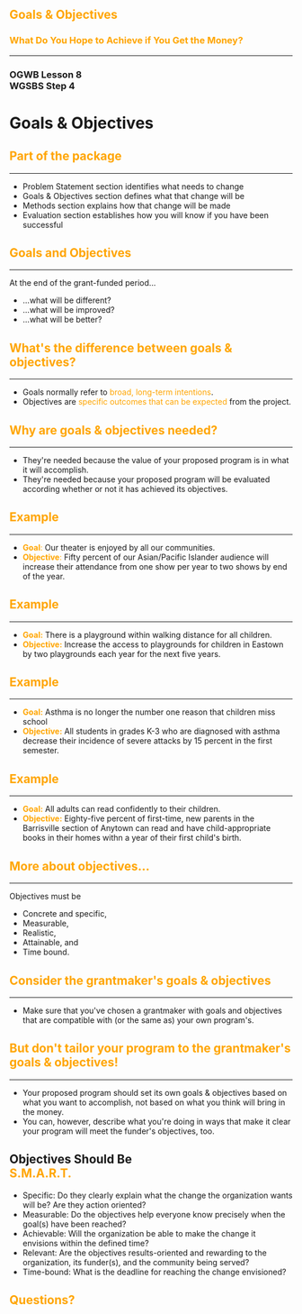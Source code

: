 ## <span style="color: orange;">Goals & Objectives</span>
### <span style="color: orange;">What Do You Hope to Achieve if You Get the Money?</span>
---
### OGWB Lesson 8 <br />WGSBS Step 4



# Goals & Objectives
## <span style="color: orange;">Part of the package</span>
---
* Problem Statement section identifies what needs to change  <!-- .element: class="fragment" data-fragment-index="1" -->
* Goals & Objectives section defines what that change will be  <!-- .element: class="fragment" data-fragment-index="2" -->
* Methods section explains how that change will be made  <!-- .element: class="fragment" data-fragment-index="3" -->
* Evaluation section establishes how you will know if you have been successful  <!-- .element: class="fragment" data-fragment-index="4" -->



## <span style="color: orange;">Goals and Objectives</span>
---
At the end of the grant-funded period...

* ...what will be different?
* ...what will be improved?
* ...what will be better?



## <span style="color: orange;">What's the difference between goals & objectives?</span>
---

* Goals normally refer to <span style="color: orange;">broad, long-term intentions</span>.
* Objectives are <span style="color: orange;">specific outcomes that can be expected</span> from the project.



## <span style="color: orange;">Why are goals & objectives needed?</span>
---

* They're needed because the value of your proposed program is in what it will accomplish.
* They're needed because your proposed program will be evaluated according whether or not it has achieved its objectives.



## <span style="color: orange;">Example</span>
---
* <span style="color: orange;">**Goal**:</span> Our theater is enjoyed by all our communities.
* <span style="color: orange;">**Objective**:</span> Fifty percent of our Asian/Pacific Islander audience will increase their attendance from one show per year to two shows by end of the year.



## <span style="color: orange;">Example</span>
---
* <span style="color: orange;">**Goal:**</span> There is a playground within walking distance for all children.
* <span style="color: orange;">**Objective:**</span> Increase the access to playgrounds for children in Eastown by two playgrounds each year for the next five years.



## <span style="color: orange;">Example</span>
---
* <span style="color: orange;">**Goal:**</span> Asthma is no longer the number one reason that children miss school
* <span style="color: orange;">**Objective:**</span> All students in grades K-3 who are diagnosed with asthma decrease their incidence of severe attacks by 15 percent in the first semester.



## <span style="color: orange;">Example</span>
---
* <span style="color: orange;">**Goal:**</span> All adults can read confidently to their children.
* <span style="color: orange;">**Objective:**</span> Eighty-five percent of first-time, new parents in the Barrisville section of Anytown can read and have child-appropriate books in their homes withn a year of their first child's birth.



## <span style="color: orange;">More about objectives...</span>
---
Objectives must be

* Concrete and specific,
* Measurable,
* Realistic,
* Attainable, and
* Time bound.



## <span style="color: orange;">Consider the grantmaker's goals & objectives</span>
---

* Make sure that you've chosen a grantmaker with goals and objectives that are compatible with (or the same as) your own program's.



## <span style="color: orange;">But don't tailor your program to the grantmaker's goals & objectives!</span>
---

* Your proposed program should set its own goals & objectives based on what you want to accomplish, not based on what you think will bring in the money.
* You can, however, describe what you're doing in ways that make it clear your program will meet the funder's objectives, too.



## Objectives Should Be <br /> <span style="color: orange;">S.M.A.R.T.</span>

* Specific: Do they clearly explain what the change the organization wants will be? Are they action oriented?  <!-- .element: class="fragment" data-fragment-index="1" -->
* Measurable:  Do the objectives help everyone know precisely when the goal(s) have been reached?<!-- .element: class="fragment" data-fragment-index="2" -->
* Achievable: Will the organization be able to make the change it envisions within the defined time?  <!-- .element: class="fragment" data-fragment-index="3" -->
* Relevant: Are the objectives results-oriented and rewarding to the organization, its funder(s), and the community being served?<!-- .element: class="fragment" data-fragment-index="4" -->
* Time-bound: What is the deadline for reaching the change envisioned?  <!-- .element: class="fragment" data-fragment-index="5" -->



## <span style="color: orange;">Questions?</span>